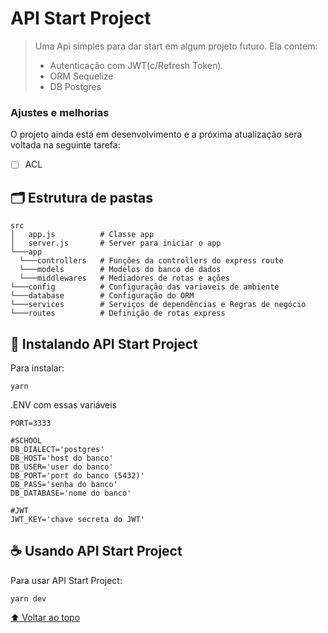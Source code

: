 # API Start Project

<!---Esses são exemplos. Veja https://shields.io para outras pessoas ou para personalizar este conjunto de escudos. Você pode querer incluir dependências, status do projeto e informações de licença aqui--->
<!---
![GitHub repo size](https://img.shields.io/github/repo-size/iuricode/README-template?style=for-the-badge)
![GitHub language count](https://img.shields.io/github/languages/count/iuricode/README-template?style=for-the-badge)
![GitHub forks](https://img.shields.io/github/forks/iuricode/README-template?style=for-the-badge)
![Bitbucket open issues](https://img.shields.io/bitbucket/issues/iuricode/README-template?style=for-the-badge)
![Bitbucket open pull requests](https://img.shields.io/bitbucket/pr-raw/iuricode/README-template?style=for-the-badge)
--->


> Uma Api simples para dar start em algum projeto futuro. Ela contem:
> - Autenticação com JWT(c/Refresh Token).
> - ORM Sequelize
> - DB Postgres

### Ajustes e melhorias

O projeto ainda está em desenvolvimento e a próxima atualização sera voltada na seguinte tarefa:

- [ ] ACL

## 🗂 Estrutura de pastas

```
src
│   app.js          # Classe app
│   server.js       # Server para iniciar o app
└───app
  └───controllers   # Funções da controllers do express route
  └───models        # Modelos do banco de dados
  └───middlewares   # Mediadores de rotas e ações
└───config          # Configuração das variaveis de ambiente
└───database        # Configuração do ORM
└───services        # Serviços de dependências e Regras de negócio
└───routes          # Definição de rotas express
```

## 🚀 Instalando API Start Project

Para instalar:

```
yarn
```

.ENV com essas variáveis
```
PORT=3333

#SCHOOL
DB_DIALECT='postgres'
DB_HOST='host do banco'
DB_USER='user do banco'
DB_PORT='port do banco (5432)'
DB_PASS='senha do banco'
DB_DATABASE='nome do banco'

#JWT
JWT_KEY='chave secreta do JWT'
```

## ☕ Usando API Start Project

Para usar API Start Project:

```
yarn dev
```

[⬆ Voltar ao topo](#api-start-project)<br>
